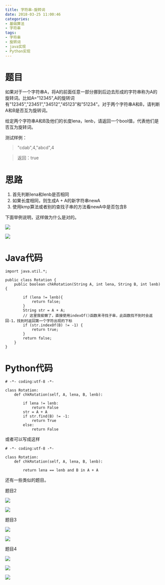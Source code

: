 ```yaml
---
title: 字符串-旋转词
date: 2018-03-25 11:00:46
categories:
- 基础算法
- 字符串
tags:
- 字符串
- 旋转词
- java实现
- Python实现
---
```

# 题目 #
如果对于一个字符串A，将A的前面任意一部分挪到后边去形成的字符串称为A的旋转词。比如A="12345",A的旋转词有"12345","23451","34512","45123"和"51234"。对于两个字符串A和B，请判断A和B是否互为旋转词。

给定两个字符串A和B及他们的长度lena，lenb，请返回一个bool值，代表他们是否互为旋转词。



测试样例：

> "cdab",4,"abcd",4


> 返回：true

<!-- more -->

# 思路 #


1. 首先判断lena和lenb是否相同
2. 如果长度相同，则生成A + A的新字符串newA
3. 使用kmp算法或者别的查找子串的方法看newA中是否包含B

下面举例说明，这样做为什么是对的。

![](https://mic-jasontang.github.io/imgs/algorithm/string/rota_str2.png)

![](https://mic-jasontang.github.io/imgs/algorithm/string/rota_str3.png)

# Java代码 #
	import java.util.*;

	public class Rotation {
	    public boolean chkRotation(String A, int lena, String B, int lenb) {
	        
	        if (lena != lenb){
	            return false;
	        }
	        String str = A + A;
			// 这里我偷懒了，直接使用indexOf()函数来寻找子串，此函数找不到时会返回-1，找到时返回第一个字符出现的下标
	        if (str.indexOf(B) != -1) {
	            return true;
	        }
	        return false;
	    }
	}

# Python代码 #
	# -*- coding:utf-8 -*-
	
	class Rotation:
	    def chkRotation(self, A, lena, B, lenb):
	        
	        if lena != lenb:
	            return False
	        str = A + A
	        if str.find(B) != -1:
	            return True
	        else:
	            return False
或者可以写成这样

	# -*- coding:utf-8 -*-
	
	class Rotation:
	    def chkRotation(self, A, lena, B, lenb):
	        
	        return lena == lenb and B in A + A

还有一些类似的题目。

题目2

![](https://mic-jasontang.github.io/imgs/algorithm/string/rota_str4.png)

![](https://mic-jasontang.github.io/imgs/algorithm/string/rota_str5.png)

题目3

![](https://mic-jasontang.github.io/imgs/algorithm/string/rota_str6.png)

![](https://mic-jasontang.github.io/imgs/algorithm/string/rota_str7.png)

题目4

![](https://mic-jasontang.github.io/imgs/algorithm/string/rota_str8.png)

![](https://mic-jasontang.github.io/imgs/algorithm/string/rota_str9.png)

![](https://mic-jasontang.github.io/imgs/algorithm/string/rota_str10.png)
